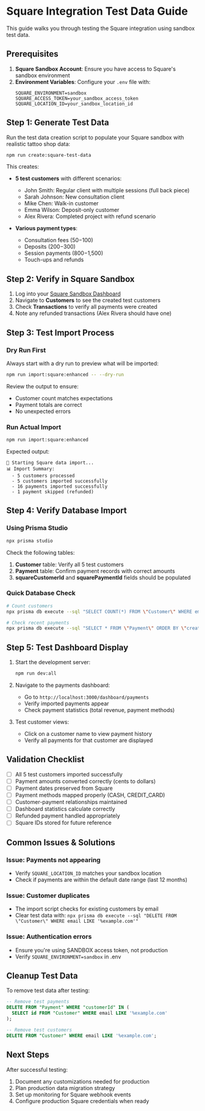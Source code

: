 # Square Integration Test Data Guide

This guide walks you through testing the Square integration using sandbox test data.

## Prerequisites

1. **Square Sandbox Account**: Ensure you have access to Square's sandbox environment
2. **Environment Variables**: Configure your `.env` file with:
   ```
   SQUARE_ENVIRONMENT=sandbox
   SQUARE_ACCESS_TOKEN=your_sandbox_access_token
   SQUARE_LOCATION_ID=your_sandbox_location_id
   ```

## Step 1: Generate Test Data

Run the test data creation script to populate your Square sandbox with realistic tattoo shop data:

```bash
npm run create:square-test-data
```

This creates:
- **5 test customers** with different scenarios:
  - John Smith: Regular client with multiple sessions (full back piece)
  - Sarah Johnson: New consultation client
  - Mike Chen: Walk-in customer
  - Emma Wilson: Deposit-only customer
  - Alex Rivera: Completed project with refund scenario

- **Various payment types**:
  - Consultation fees ($50-$100)
  - Deposits ($200-$300)
  - Session payments ($800-$1,500)
  - Touch-ups and refunds

## Step 2: Verify in Square Sandbox

1. Log into your [Square Sandbox Dashboard](https://squareup.com/dashboard/sales/transactions)
2. Navigate to **Customers** to see the created test customers
3. Check **Transactions** to verify all payments were created
4. Note any refunded transactions (Alex Rivera should have one)

## Step 3: Test Import Process

### Dry Run First
Always start with a dry run to preview what will be imported:

```bash
npm run import:square:enhanced -- --dry-run
```

Review the output to ensure:
- Customer count matches expectations
- Payment totals are correct
- No unexpected errors

### Run Actual Import
```bash
npm run import:square:enhanced
```

Expected output:
```
🔄 Starting Square data import...
📊 Import Summary:
  - 5 customers processed
  - 5 customers imported successfully
  - 16 payments imported successfully
  - 1 payment skipped (refunded)
```

## Step 4: Verify Database Import

### Using Prisma Studio
```bash
npx prisma studio
```

Check the following tables:
1. **Customer** table: Verify all 5 test customers
2. **Payment** table: Confirm payment records with correct amounts
3. **squareCustomerId** and **squarePaymentId** fields should be populated

### Quick Database Check
```bash
# Count customers
npx prisma db execute --sql "SELECT COUNT(*) FROM \"Customer\" WHERE email LIKE '%example.com'"

# Check recent payments
npx prisma db execute --sql "SELECT * FROM \"Payment\" ORDER BY \"createdAt\" DESC LIMIT 10"
```

## Step 5: Test Dashboard Display

1. Start the development server:
   ```bash
   npm run dev:all
   ```

2. Navigate to the payments dashboard:
   - Go to `http://localhost:3000/dashboard/payments`
   - Verify imported payments appear
   - Check payment statistics (total revenue, payment methods)

3. Test customer views:
   - Click on a customer name to view payment history
   - Verify all payments for that customer are displayed

## Validation Checklist

- [ ] All 5 test customers imported successfully
- [ ] Payment amounts converted correctly (cents to dollars)
- [ ] Payment dates preserved from Square
- [ ] Payment methods mapped properly (CASH, CREDIT_CARD)
- [ ] Customer-payment relationships maintained
- [ ] Dashboard statistics calculate correctly
- [ ] Refunded payment handled appropriately
- [ ] Square IDs stored for future reference

## Common Issues & Solutions

### Issue: Payments not appearing
- Verify `SQUARE_LOCATION_ID` matches your sandbox location
- Check if payments are within the default date range (last 12 months)

### Issue: Customer duplicates
- The import script checks for existing customers by email
- Clear test data with: `npx prisma db execute --sql "DELETE FROM \"Customer\" WHERE email LIKE '%example.com'"`

### Issue: Authentication errors
- Ensure you're using SANDBOX access token, not production
- Verify `SQUARE_ENVIRONMENT=sandbox` in .env

## Cleanup Test Data

To remove test data after testing:

```sql
-- Remove test payments
DELETE FROM "Payment" WHERE "customerId" IN (
  SELECT id FROM "Customer" WHERE email LIKE '%example.com'
);

-- Remove test customers
DELETE FROM "Customer" WHERE email LIKE '%example.com';
```

## Next Steps

After successful testing:
1. Document any customizations needed for production
2. Plan production data migration strategy
3. Set up monitoring for Square webhook events
4. Configure production Square credentials when ready